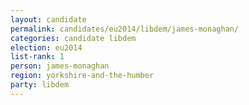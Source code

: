 ```yaml
---
layout: candidate
permalink: candidates/eu2014/libdem/james-monaghan/
categories: candidate libdem
election: eu2014
list-rank: 1
person: james-monaghan
region: yorkshire-and-the-humber
party: libdem
---
```

